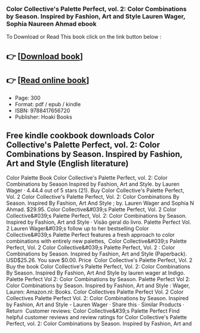 ### Color Collective's Palette Perfect, vol. 2: Color Combinations by Season. Inspired by Fashion, Art and Style Lauren Wager, Sophia Naureen Ahmad ebook

To Download or Read This book click on the link button below :

## 👉  [**[Download book](http://filesbooks.info/download.php?group=book&from=github.com&id=633014&lnk=1081 "Download book")**]

## 👉  [**[Read online book](http://filesbooks.info/download.php?group=book&from=github.com&id=633014&lnk=1081 "Read online book")**]


* Page: 300
* Format: pdf / epub / kindle
* ISBN: 9788417656720
* Publisher: Hoaki Books



## Free kindle cookbook downloads Color Collective's Palette Perfect, vol. 2: Color Combinations by Season. Inspired by Fashion, Art and Style (English literature)



 Color Palette Book Color Collective&#039;s Palette Perfect, vol. 2: Color Combinations by Season Inspired by Fashion, Art and Style. by Lauren Wager · 4.44.4 out of 5 stars (21).
 Buy Color Collective&#039;s Palette Perfect, Vol. 2 Color Collective&#039;s Palette Perfect, Vol. 2: Color Combinations By Season. Inspired By Fashion, Art And Style ; by. Lauren Wager and Sophia N Ahmad. $29.95.
 Color Collective&#039;s Palette Perfect, Vol. 2 Color Collective&#039;s Palette Perfect, Vol. 2: Color Combinations by Season. Inspired by Fashion, Art and Style · Visão geral do livro.
 Palette Perfect Vol. 2 Lauren Wager&#039;s follow up to her bestselling Color Collective&#039;s Palette Perfect features a fresh approach to color combinations with entirely new palettes, 
 Color Collective&#039;s Palette Perfect, Vol. 2 Color Collective&#039;s Palette Perfect, Vol. 2 : Color Combinations by Season. Inspired by Fashion, Art and Style (Paperback). USD$25.26. You save $0.00. Price 
 Color Collective&#039;s Palette Perfect, Vol. 2 Buy the book Color Collective&#039;s Palette Perfect, Vol. 2: Color Combinations By Season. Inspired By Fashion, Art And Style by lauren wager at Indigo.
 Palette Perfect Vol 2: Color Combinations by Season. Palette Perfect Vol 2: Color Combinations by Season. Inspired by Fashion, Art and Style : Wager, Lauren: Amazon.nl: Books.
 Color Collectives Palette Perfect Vol. 2 Color Collectives Palette Perfect Vol. 2: Color Combinations by Season. Inspired by Fashion, Art and Style - Lauren Wager · Share this · Similar Products · Return 
 Customer reviews: Color Collective&amp;#39;s Palette Perfect Find helpful customer reviews and review ratings for Color Collective&#039;s Palette Perfect, vol. 2: Color Combinations by Season. Inspired by Fashion, Art and 





